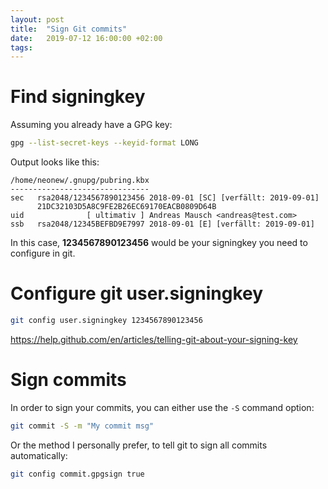 ```yaml
---
layout: post
title:  "Sign Git commits"
date:   2019-07-12 16:00:00 +02:00
tags:
---
```


# Find signingkey
Assuming you already have a GPG key:

```bash
gpg --list-secret-keys --keyid-format LONG
```

Output looks like this:

```
/home/neonew/.gnupg/pubring.kbx
-------------------------------
sec   rsa2048/1234567890123456 2018-09-01 [SC] [verfällt: 2019-09-01]
      21DC32103D5A8C9FE2B26EC69170EACB0809D64B
uid              [ ultimativ ] Andreas Mausch <andreas@test.com>
ssb   rsa2048/12345BEFBD9E7997 2018-09-01 [E] [verfällt: 2019-09-01]

```

In this case, **1234567890123456** would be your signingkey you need to configure in git.

# Configure git user.signingkey

```bash
git config user.signingkey 1234567890123456
```

https://help.github.com/en/articles/telling-git-about-your-signing-key

# Sign commits

In order to sign your commits, you can either use the `-S` command option:

```bash
git commit -S -m "My commit msg"
```

Or the method I personally prefer, to tell git to sign all commits automatically:

```bash
git config commit.gpgsign true
```
